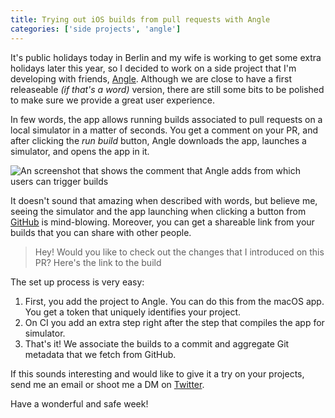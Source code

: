 ```yaml
---
title: Trying out iOS builds from pull requests with Angle
categories: ['side projects', 'angle']
---
```


It's public holidays today in Berlin and my wife is working to get some extra holidays later this year,
so I decided to work on a side project that I'm developing with friends, [Angle](https://github.com/angledotdev).
Although we are close to have a first releaseable _(if that's a word)_ version,
there are still some bits to be polished to make sure we provide a great user experience.

In few words, the app allows running builds associated to pull requests on a local simulator in a matter of seconds.
You get a comment on your PR, and after clicking the _run build_ button,
Angle downloads the app,
launches a simulator,
and opens the app in it.

![An screenshot that shows the comment that Angle adds from which users can trigger builds](/images/posts/angle-pr.png)

It doesn't sound that amazing when described with words,
but believe me,
seeing the simulator and the app launching when clicking a button from [GitHub](https://github.com) is mind-blowing.
Moreover,
you can get a shareable link from your builds that you can share with other people.

> Hey! Would you like to check out the changes that I introduced on this PR? Here's the link to the build

The set up process is very easy:

1. First, you add the project to Angle. You can do this from the macOS app. You get a token that uniquely identifies your project.
2. On CI you add an extra step right after the step that compiles the app for simulator.
3. That's it! We associate the builds to a commit and aggregate Git metadata that we fetch from GitHub.

If this sounds interesting and would like to give it a try on your projects, send me an email or shoot me a DM on [Twitter](https://github.com/angledotdev).

Have a wonderful and safe week!

